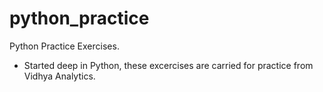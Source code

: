 # python_practice
Python Practice Exercises. 
- Started deep in Python, these excercises are carried for practice from Vidhya Analytics.
